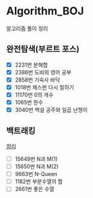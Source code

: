 # Algorithm_BOJ
알고리즘 풀이 정리

## 완전탐색(부르트 포스)
- [X] 2231번 분해합
- [X] 2386번 도비의 영어 공부
- [X] 2858번 기숙사 바닥
- [X] 1018번 체스판 다시 칠하기
- [X] 11170번 0의 개수
- [X] 1065번 한수
- [X] 3040번 백설 공주와 일곱 난쟁이

## 백트래킹
[정리](https://leather-wildflower-d14.notion.site/Backtracking-621edb0bccbb48b69ad969a7d7d3e09e)
- [ ] 15649번 N과 M(1)
- [ ] 15650번 N과 M(2)
- [ ] 9663번 N-Queen
- [ ] 1182번 부분수열의 합
- [ ] 2661번 좋은 수열

